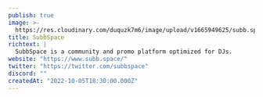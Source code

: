```yaml
---
publish: true
image: >-
  https://res.cloudinary.com/duquzk7m6/image/upload/v1665949625/subb.space_logo_color_l7vip5.jpg
title: SubbSpace
richtext: |
  SubbSpace is a community and promo platform optimized for DJs.
website: "https://www.subb.space/"
twitter: "https://twitter.com/subbspace"
discord: ""
createdAt: "2022-10-05T18:30:00.000Z"
---
```

